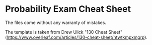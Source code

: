 # Probability Exam Cheat Sheet
The files come without any warranty of mistakes.

The template is taken from Drew Ulick "130 Cheat Sheet" (https://www.overleaf.com/articles/130-cheat-sheet/ntwtkmpxmgrp).